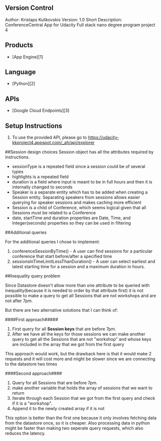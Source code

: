 ## Version Control
Author: Kristaps Kulikovskis
Version: 1.0
Short Description: ConferenceCentral App for Udacity Full stack nano degree program project 4

## Products
- [App Engine][1]

## Language
- [Python][2]

## APIs
- [Google Cloud Endpoints][3]

## Setup Instructions
1. To use the provided API, please go to https://udacity-kkproject4.appspot.com/_ah/api/explorer

##Session design choices
Session object has all the attributes required by instructions.
* sessionType is a repeated field since a session could be of several types
* highlights is a repeated field
* duration is a field where input is meant to be in full hours and then it is internally changed to seconds
* Speaker is a separate entity which has to be added when creating a Session entity. Separating speakers from sessions allows easier querying for speaker sessions
and makes caching more efficient
* Session is a child of Conference, which seems logical given that all Sessions must be related to a Conference
* date, startTime and duration properties are Date, Time, and Integer(seconds) properties so they can be used in filtering

##Additional queries

For the additional queries I chose to implement:
1. conferenceSessionByTime() - A user can find sessions for a particular conference that start before/after a specified time
1. sessionsInTimeLimitLessThanDuration() - A user can select earliest and latest starting time for a session and a maximum duration in hours.

##Inequality query problem

Since Datastore doesn't allow more than one attribute to be queried with inequality(because it is needed to order by that attribute first) it is not
possible to make a query to get all Sessions that are not workshops and are not after 7pm.

But there are two alternative solutions that I can think of:

####First approach#####

1. First query for all **Session keys** that are before 7pm.
1. After we have all the keys for those sessions we can make another query to get all the Sessions that are not "workshop" and whose keys are included
in the array that we got from the first query

This approach would work, but the drawback here is that it would make 2 requests and it will cost more and might be slower since we are connecting to the datastore
two times

####Second approach####

1. Query for all Sessions that are before 7pm.
1. make another variable that holds the array of sessions that we want to return
1. Iterate through each Session that we got from the first query and check if it is a "workshop".
1. Append it to the newly created array if it is not

This option is better than the first one because it only involves fetching data from the datastore once, so it is cheaper. Also processing data in python might
be faster than making two seperate query requests, which also reduces the latency.

